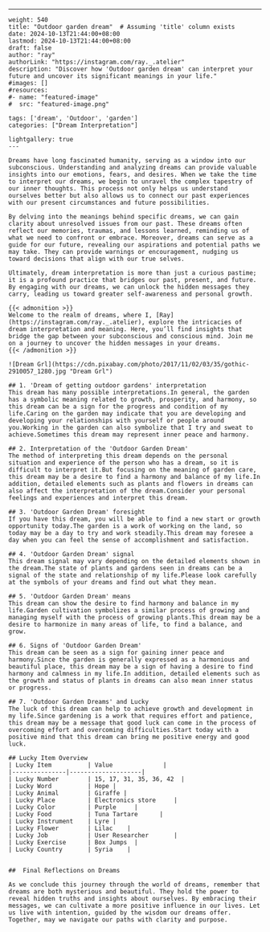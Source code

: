---
    weight: 540
    title: "Outdoor garden dream"  # Assuming 'title' column exists
    date: 2024-10-13T21:44:00+08:00
    lastmod: 2024-10-13T21:44:00+08:00
    draft: false
    author: "ray"
    authorLink: "https://instagram.com/ray._.atelier"
    description: "Discover how 'Outdoor garden dream' can interpret your future and uncover its significant meanings in your life."
    #images: []
    #resources:
    #- name: "featured-image"
    #  src: "featured-image.png"
    
    tags: ['dream', 'Outdoor', 'garden']
    categories: ["Dream Interpretation"]
    
    lightgallery: true
    ---
    
    Dreams have long fascinated humanity, serving as a window into our subconscious. Understanding and analyzing dreams can provide valuable insights into our emotions, fears, and desires. When we take the time to interpret our dreams, we begin to unravel the complex tapestry of our inner thoughts. This process not only helps us understand ourselves better but also allows us to connect our past experiences with our present circumstances and future possibilities.
    
    By delving into the meanings behind specific dreams, we can gain clarity about unresolved issues from our past. These dreams often reflect our memories, traumas, and lessons learned, reminding us of what we need to confront or embrace. Moreover, dreams can serve as a guide for our future, revealing our aspirations and potential paths we may take. They can provide warnings or encouragement, nudging us toward decisions that align with our true selves.
    
    Ultimately, dream interpretation is more than just a curious pastime; it is a profound practice that bridges our past, present, and future. By engaging with our dreams, we can unlock the hidden messages they carry, leading us toward greater self-awareness and personal growth.
    
    {{< admonition >}}
    Welcome to the realm of dreams, where I, [Ray](https://instagram.com/ray._.atelier), explore the intricacies of dream interpretation and meaning. Here, you’ll find insights that bridge the gap between your subconscious and conscious mind. Join me on a journey to uncover the hidden messages in your dreams.
    {{< /admonition >}}
    
    ![Dream Grl](https://cdn.pixabay.com/photo/2017/11/02/03/35/gothic-2910057_1280.jpg "Dream Grl")
    
    ## 1. 'Dream of getting outdoor gardens' interpretation
    This dream has many possible interpretations.In general, the garden has a symbolic meaning related to growth, prosperity, and harmony, so this dream can be a sign for the progress and condition of my life.Caring on the garden may indicate that you are developing and developing your relationships with yourself or people around you.Working in the garden can also symbolize that I try and sweat to achieve.Sometimes this dream may represent inner peace and harmony.
    
    ## 2. Interpretation of the 'Outdoor Garden Dream'
    The method of interpreting this dream depends on the personal situation and experience of the person who has a dream, so it is difficult to interpret it.But focusing on the meaning of garden care, this dream may be a desire to find a harmony and balance of my life.In addition, detailed elements such as plants and flowers in dreams can also affect the interpretation of the dream.Consider your personal feelings and experiences and interpret this dream.
    
    ## 3. 'Outdoor Garden Dream' foresight
    If you have this dream, you will be able to find a new start or growth opportunity today.The garden is a work of working on the land, so today may be a day to try and work steadily.This dream may foresee a day when you can feel the sense of accomplishment and satisfaction.
    
    ## 4. 'Outdoor Garden Dream' signal
    This dream signal may vary depending on the detailed elements shown in the dream.The state of plants and gardens seen in dreams can be a signal of the state and relationship of my life.Please look carefully at the symbols of your dreams and find out what they mean.
    
    ## 5. 'Outdoor Garden Dream' means
    This dream can show the desire to find harmony and balance in my life.Garden cultivation symbolizes a similar process of growing and managing myself with the process of growing plants.This dream may be a desire to harmonize in many areas of life, to find a balance, and grow.
    
    ## 6. Signs of 'Outdoor Garden Dream'
    This dream can be seen as a sign for gaining inner peace and harmony.Since the garden is generally expressed as a harmonious and beautiful place, this dream may be a sign of having a desire to find harmony and calmness in my life.In addition, detailed elements such as the growth and status of plants in dreams can also mean inner status or progress.
    
    ## 7. 'Outdoor Garden Dreams' and Lucky
    The luck of this dream can help to achieve growth and development in my life.Since gardening is a work that requires effort and patience, this dream may be a message that good luck can come in the process of overcoming effort and overcoming difficulties.Start today with a positive mind that this dream can bring me positive energy and good luck.
    
    ## Lucky Item Overview
    | Lucky Item          | Value              |
    |---------------|--------------------|
    | Lucky Number        | 15, 17, 31, 35, 36, 42  |
    | Lucky Word          | Hope |
    | Lucky Animal        | Giraffe |
    | Lucky Place         | Electronics store     |
    | Lucky Color         | Purple     |
    | Lucky Food          | Tuna Tartare      |
    | Lucky Instrument    | Lyre |
    | Lucky Flower        | Lilac    |
    | Lucky Job           | User Researcher       |
    | Lucky Exercise      | Box Jumps  |
    | Lucky Country       | Syria    |
    
    
    ##  Final Reflections on Dreams
    
    As we conclude this journey through the world of dreams, remember that dreams are both mysterious and beautiful. They hold the power to reveal hidden truths and insights about ourselves. By embracing their messages, we can cultivate a more positive influence in our lives. Let us live with intention, guided by the wisdom our dreams offer. Together, may we navigate our paths with clarity and purpose.
    